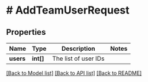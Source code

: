 # # AddTeamUserRequest

## Properties

Name | Type | Description | Notes
------------ | ------------- | ------------- | -------------
**users** | **int[]** | The list of user IDs |

[[Back to Model list]](../README.md#documentation-for-models) [[Back to API list]](../README.md#documentation-for-api-endpoints) [[Back to README]](../README.md)
